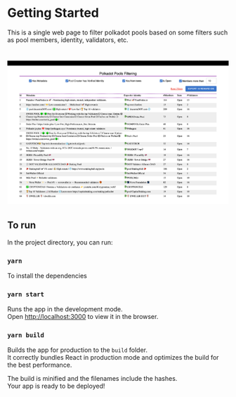 # Getting Started 
This is a single web page to filter polkadot pools based on some filters such as pool members, identity, validators, etc.

# ![Eligibility](./Screenshot.png)

## To run
In the project directory, you can run:

### `yarn`
To install the dependencies

### `yarn start`

Runs the app in the development mode.\
Open [http://localhost:3000](http://localhost:3000) to view it in the browser.

### `yarn build`

Builds the app for production to the `build` folder.\
It correctly bundles React in production mode and optimizes the build for the best performance.

The build is minified and the filenames include the hashes.\
Your app is ready to be deployed!